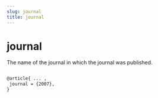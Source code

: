 ```yaml
---
slug: journal
title: journal
---
```


# journal

The name of the journal in which the journal was published.


```tex

@article{ ... ,
 journal = {2007},
}
```
